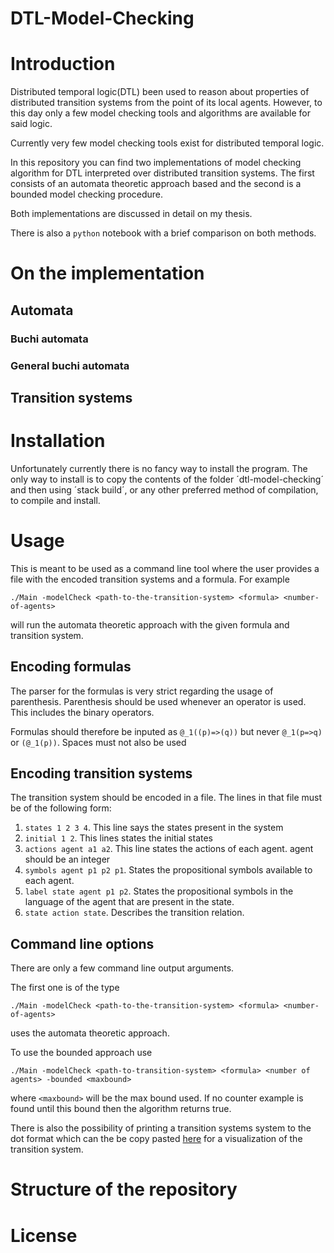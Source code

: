 # DTL-Model-Checking

# Introduction

Distributed temporal logic(DTL) been used to reason about properties of
distributed transition systems from the point of its local agents. However, to
this day only a few model checking tools and algorithms are available for said
logic.

Currently very few model checking tools exist for distributed temporal logic.

In this repository you can find two implementations of model checking algorithm
for DTL interpreted over distributed transition systems. The first consists of
an automata theoretic approach based and the second is a bounded model checking
procedure.

Both implementations are discussed in detail on my thesis.

There is also a `python` notebook with a brief comparison on both methods.

# On the implementation

## Automata

### Buchi automata

### General buchi automata

## Transition systems

# Installation

Unfortunately currently there is no fancy way to install the program. The only
way to install is to copy the contents of the folder ´dtl-model-checking´ and
then using ´stack build´, or any other preferred method of compilation, to
compile and install.

# Usage

This is meant to be used as a command line tool where the user provides a file
with the encoded transition systems and a formula. For example

```./Main -modelCheck <path-to-the-transition-system> <formula> <number-of-agents>```


will run the automata theoretic approach with the given formula and transition
system.

## Encoding formulas

The parser for the formulas is very strict regarding the usage of parenthesis.
Parenthesis should be used whenever an operator is used. This includes the
binary operators.

Formulas should therefore be inputed as `@_1((p)=>(q))` but never `@_1(p=>q)` or
`(@_1(p))`. Spaces must not also be used

## Encoding transition systems

The transition system should be encoded in a file. The lines in that file must
be of the following form:

1. `states 1 2 3 4`. This line says the states present in the system
2. `initial 1 2`. This lines states the initial states
3. `actions agent a1 a2`. This line states the actions of each agent. agent
   should be an integer
4. `symbols agent p1 p2 p1`. States the propositional symbols available to each
   agent.
5. `label state agent p1 p2`. States the propositional symbols in the language
   of the agent that are present in the state.
6. `state action state`. Describes the transition relation.

## Command line options

There are only a few command line output arguments.

The first one is of the type

```./Main -modelCheck <path-to-the-transition-system> <formula> <number-of-agents>```

uses the automata theoretic approach.

To use the bounded approach use

```
./Main -modelCheck <path-to-transition-system> <formula> <number of agents> -bounded <maxbound>

```

where `<maxbound>` will be the max bound used. If no counter example is found
until this bound then the algorithm returns true.

There is also the possibility of printing a transition systems system to the dot
format which can the be copy pasted [here](http://www.webgraphviz.com/) for a
visualization of the transition system.

# Structure of the repository

# License

